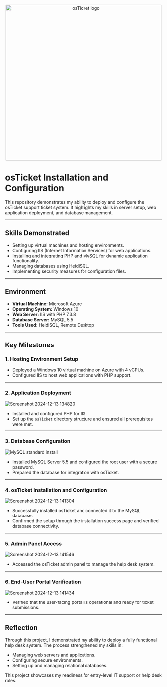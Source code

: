 <p align="center">
<img src="https://i.imgur.com/Clzj7Xs.png" alt="osTicket logo" width="500"/>
</p>

# **osTicket Installation and Configuration**

This repository demonstrates my ability to deploy and configure the osTicket support ticket system. It highlights my skills in server setup, web application deployment, and database management.

---

## **Skills Demonstrated**
- Setting up virtual machines and hosting environments.
- Configuring IIS (Internet Information Services) for web applications.
- Installing and integrating PHP and MySQL for dynamic application functionality.
- Managing databases using HeidiSQL.
- Implementing security measures for configuration files.

---

## **Environment**
- **Virtual Machine:** Microsoft Azure
- **Operating System:** Windows 10
- **Web Server:** IIS with PHP 7.3.8
- **Database Server:** MySQL 5.5
- **Tools Used:** HeidiSQL, Remote Desktop

---

## **Key Milestones**

### **1. Hosting Environment Setup**
- Deployed a Windows 10 virtual machine on Azure with 4 vCPUs.
- Configured IIS to host web applications with PHP support.

---

### **2. Application Deployment**
![Screenshot 2024-12-13 134820](https://github.com/user-attachments/assets/55949cdc-7b9c-48f9-9bbe-faa7a66dba1c)
- Installed and configured PHP for IIS.
- Set up the `osTicket` directory structure and ensured all prerequisites were met.

---

### **3. Database Configuration**
![MySQL standard install](https://github.com/user-attachments/assets/23740127-1e5a-4fd5-8195-d58ba4f3a480)
- Installed MySQL Server 5.5 and configured the root user with a secure password.
- Prepared the database for integration with osTicket.

---

### **4. osTicket Installation and Configuration**
![Screenshot 2024-12-13 141304](https://github.com/user-attachments/assets/2d60c279-d964-43f4-b37c-0608c3b1c362)
- Successfully installed osTicket and connected it to the MySQL database.
- Confirmed the setup through the installation success page and verified database connectivity.

---

### **5. Admin Panel Access**
![Screenshot 2024-12-13 141546](https://github.com/user-attachments/assets/8d67e51c-4361-44ee-b0c9-30947cc09c74)
- Accessed the osTicket admin panel to manage the help desk system.

---

### **6. End-User Portal Verification**
![Screenshot 2024-12-13 141434](https://github.com/user-attachments/assets/8e2487f2-ba77-4959-85a6-44bce89dc687)
- Verified that the user-facing portal is operational and ready for ticket submissions.

---

## **Reflection**
Through this project, I demonstrated my ability to deploy a fully functional help desk system. The process strengthened my skills in:
- Managing web servers and applications.
- Configuring secure environments.
- Setting up and managing relational databases.

This project showcases my readiness for entry-level IT support or help desk roles.

